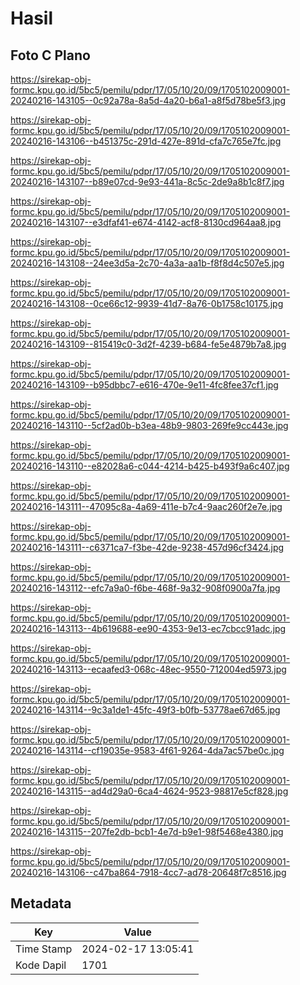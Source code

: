 # Hasil

## Foto C Plano

https://sirekap-obj-formc.kpu.go.id/5bc5/pemilu/pdpr/17/05/10/20/09/1705102009001-20240216-143105--0c92a78a-8a5d-4a20-b6a1-a8f5d78be5f3.jpg

https://sirekap-obj-formc.kpu.go.id/5bc5/pemilu/pdpr/17/05/10/20/09/1705102009001-20240216-143106--b451375c-291d-427e-891d-cfa7c765e7fc.jpg

https://sirekap-obj-formc.kpu.go.id/5bc5/pemilu/pdpr/17/05/10/20/09/1705102009001-20240216-143107--b89e07cd-9e93-441a-8c5c-2de9a8b1c8f7.jpg

https://sirekap-obj-formc.kpu.go.id/5bc5/pemilu/pdpr/17/05/10/20/09/1705102009001-20240216-143107--e3dfaf41-e674-4142-acf8-8130cd964aa8.jpg

https://sirekap-obj-formc.kpu.go.id/5bc5/pemilu/pdpr/17/05/10/20/09/1705102009001-20240216-143108--24ee3d5a-2c70-4a3a-aa1b-f8f8d4c507e5.jpg

https://sirekap-obj-formc.kpu.go.id/5bc5/pemilu/pdpr/17/05/10/20/09/1705102009001-20240216-143108--0ce66c12-9939-41d7-8a76-0b1758c10175.jpg

https://sirekap-obj-formc.kpu.go.id/5bc5/pemilu/pdpr/17/05/10/20/09/1705102009001-20240216-143109--815419c0-3d2f-4239-b684-fe5e4879b7a8.jpg

https://sirekap-obj-formc.kpu.go.id/5bc5/pemilu/pdpr/17/05/10/20/09/1705102009001-20240216-143109--b95dbbc7-e616-470e-9e11-4fc8fee37cf1.jpg

https://sirekap-obj-formc.kpu.go.id/5bc5/pemilu/pdpr/17/05/10/20/09/1705102009001-20240216-143110--5cf2ad0b-b3ea-48b9-9803-269fe9cc443e.jpg

https://sirekap-obj-formc.kpu.go.id/5bc5/pemilu/pdpr/17/05/10/20/09/1705102009001-20240216-143110--e82028a6-c044-4214-b425-b493f9a6c407.jpg

https://sirekap-obj-formc.kpu.go.id/5bc5/pemilu/pdpr/17/05/10/20/09/1705102009001-20240216-143111--47095c8a-4a69-411e-b7c4-9aac260f2e7e.jpg

https://sirekap-obj-formc.kpu.go.id/5bc5/pemilu/pdpr/17/05/10/20/09/1705102009001-20240216-143111--c6371ca7-f3be-42de-9238-457d96cf3424.jpg

https://sirekap-obj-formc.kpu.go.id/5bc5/pemilu/pdpr/17/05/10/20/09/1705102009001-20240216-143112--efc7a9a0-f6be-468f-9a32-908f0900a7fa.jpg

https://sirekap-obj-formc.kpu.go.id/5bc5/pemilu/pdpr/17/05/10/20/09/1705102009001-20240216-143113--4b619688-ee90-4353-9e13-ec7cbcc91adc.jpg

https://sirekap-obj-formc.kpu.go.id/5bc5/pemilu/pdpr/17/05/10/20/09/1705102009001-20240216-143113--ecaafed3-068c-48ec-9550-712004ed5973.jpg

https://sirekap-obj-formc.kpu.go.id/5bc5/pemilu/pdpr/17/05/10/20/09/1705102009001-20240216-143114--9c3a1de1-45fc-49f3-b0fb-53778ae67d65.jpg

https://sirekap-obj-formc.kpu.go.id/5bc5/pemilu/pdpr/17/05/10/20/09/1705102009001-20240216-143114--cf19035e-9583-4f61-9264-4da7ac57be0c.jpg

https://sirekap-obj-formc.kpu.go.id/5bc5/pemilu/pdpr/17/05/10/20/09/1705102009001-20240216-143115--ad4d29a0-6ca4-4624-9523-98817e5cf828.jpg

https://sirekap-obj-formc.kpu.go.id/5bc5/pemilu/pdpr/17/05/10/20/09/1705102009001-20240216-143115--207fe2db-bcb1-4e7d-b9e1-98f5468e4380.jpg

https://sirekap-obj-formc.kpu.go.id/5bc5/pemilu/pdpr/17/05/10/20/09/1705102009001-20240216-143106--c47ba864-7918-4cc7-ad78-20648f7c8516.jpg


## Metadata

| Key        | Value               |
| ---------- | ------------------- |
| Time Stamp | 2024-02-17 13:05:41 |
| Kode Dapil | 1701                |



